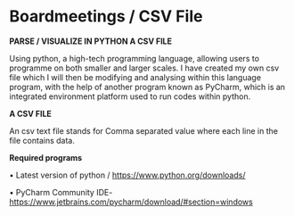 # Boardmeetings / CSV File

  __PARSE / VISUALIZE IN PYTHON A CSV FILE__

Using python, a high-tech programming language, allowing users to programme on both smaller and larger scales. I have created my own csv file which I will then be modifying and analysing within this language program, with the help of another program known as PyCharm, which is an integrated environment platform used to run codes within python.

  __A CSV FILE__
  
An csv text file stands for Comma separated value where each line in the file contains data.

  __Required programs__

•	Latest version of python / https://www.python.org/downloads/

•	PyCharm Community IDE-https://www.jetbrains.com/pycharm/download/#section=windows


